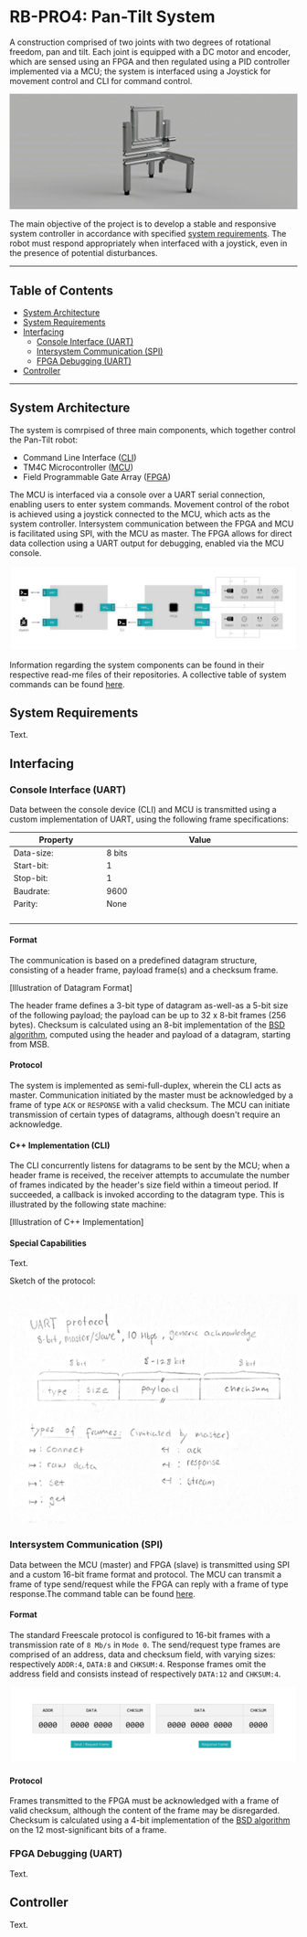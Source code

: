 # RB-PRO4: Pan-Tilt System
A construction comprised of two joints with two degrees of rotational freedom, pan and tilt. Each joint is equipped with a DC motor and encoder, which are sensed using an FPGA and then regulated using a PID controller implemented via a MCU; the system is interfaced using a Joystick for movement control and CLI for command control.

![Cad Model][cad-model-gif]

The main objective of the project is to develop a stable and responsive system controller in accordance with specified [system requirements](#system-requirements). The robot must respond appropriately when interfaced with a joystick, even in the presence of potential disturbances.

[cad-model-gif]: https://raw.githubusercontent.com/rb-pro4-f19/Overleaf/master/assets/img/cad_model.gif

---

## Table of Contents

* [System Architecture](#system-architecture)
* [System Requirements](#system-requirements)
* [Interfacing](#interfacing)
	+ [Console Interface (UART)](#console-interface-uart)
	+ [Intersystem Communication (SPI)](#intersystem-communication-spi)
	+ [FPGA Debugging (UART)](#fpga-debugging-uart)
* [Controller](#controller)

---

## System Architecture
The system is comrpised of three main components, which together control the Pan-Tilt robot:

- Command Line Interface ([CLI][cli])
- TM4C Microcontroller ([MCU][mcu])
- Field Programmable Gate Array ([FPGA][fpga])

The MCU is interfaced via a console over a UART serial connection, enabling users to enter system commands. Movement control of the robot is achieved using a joystick connected to the MCU, which acts as the system controller. Intersystem communication between the FPGA and MCU is facilitated using SPI, with the MCU as master. The FPGA allows for direct data collection using a UART output for debugging, enabled via the MCU console.

![system_architecture]

Information regarding the system components can be found in their respective read-me files of their repositories. A collective table of system commands can be found [here][table_cmd].

[system_architecture]: https://raw.githubusercontent.com/rb-pro4-f19/Overleaf/master/assets/img/system_architecture.jpg
[table_cmd]: https://docs.google.com/document/d/1VwTVTBXRwgExEscHCMYQRrKJIaRkZEnGWZFQIQyfFxY/export?format=pdf
[cli]: https://github.com/rb-pro4-f19/CLI
[mcu]: https://github.com/rb-pro4-f19/MCU
[fpga]: https://github.com/rb-pro4-f19/FPGA

## System Requirements
Text.

## Interfacing

### Console Interface (UART)
Data between the console device (CLI) and MCU is transmitted using a custom implementation of UART, using the following frame specifications:

| Property            | Value               |
|---------------------|---------------------|
| Data-size:          | 8 bits              |
| Start-bit:          | 1                   |
| Stop-bit:           | 1                   |
| Baudrate:           | 9600                |
| Parity:             | None                |
| <img width="200" /> | <img width="500" /> |

#### Format
The communication is based on a predefined datagram structure, consisting of a header frame, payload frame(s) and a checksum frame.

[Illustration of Datagram Format]

The header frame defines a 3-bit type of datagram as-well-as a 5-bit size of the following payload; the payload can be up to 32 x 8-bit frames (256 bytes). Checksum is calculated using an 8-bit implementation of the [BSD algorithm][bsd_wiki], computed using the header and payload of a datagram, starting from MSB.

#### Protocol
The system is implemented as semi-full-duplex, wherein the CLI acts as master. Communication initiated by the master must be acknowledged by a frame of type `ACK` or `RESPONSE` with a valid checksum. The MCU can initiate transmission of certain types of datagrams, although doesn't require an acknowledge.

#### C++ Implementation (CLI)
The CLI concurrently listens for datagrams to be sent by the MCU; when a header frame is received, the receiver attempts to accumulate the number of frames indicated by the header's size field within a timeout period. If succeeded, a callback is invoked according to the datagram type. This is illustrated by the following state machine:

[Illustration of C++ Implementation]

#### Special Capabilities
Text.

Sketch of the protocol:

![uart_frame]

[uart_frame]: https://raw.githubusercontent.com/rb-pro4-f19/Overleaf/master/assets/img/uart_protocol.jpg

### Intersystem Communication (SPI)
Data between the MCU (master) and FPGA (slave) is transmitted using SPI and a custom 16-bit frame format and protocol. The MCU can transmit a frame of type send/request while the FPGA can reply with a frame of type response.The command table can be found [here][table_cmd].

#### Format
The standard Freescale protocol is configured to 16-bit frames with a transmission rate of `8 Mb/s` in `Mode 0`. The send/request type frames are comprised of an address, data and checksum field, with varying sizes: respectively `ADDR:4`, `DATA:8` and `CHKSUM:4`. Response frames omit the address field and consists instead of respectively `DATA:12` and `CHKSUM:4`.

![spi_frame]

#### Protocol
Frames transmitted to the FPGA must be acknowledged with a frame of valid checksum, although the content of the frame may be disregarded. Checksum is calculated using a 4-bit implementation of the [BSD algorithm][bsd_wiki] on the 12 most-significant bits of a frame.

[bsd_wiki]: https://en.wikipedia.org/wiki/BSD_checksum
[spi_frame]: https://raw.githubusercontent.com/rb-pro4-f19/Overleaf/master/assets/img/spi_frames.jpg

### FPGA Debugging (UART)
Text.

## Controller
Text.
